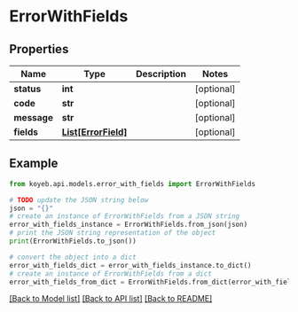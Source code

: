 # ErrorWithFields


## Properties

Name | Type | Description | Notes
------------ | ------------- | ------------- | -------------
**status** | **int** |  | [optional] 
**code** | **str** |  | [optional] 
**message** | **str** |  | [optional] 
**fields** | [**List[ErrorField]**](ErrorField.md) |  | [optional] 

## Example

```python
from koyeb.api.models.error_with_fields import ErrorWithFields

# TODO update the JSON string below
json = "{}"
# create an instance of ErrorWithFields from a JSON string
error_with_fields_instance = ErrorWithFields.from_json(json)
# print the JSON string representation of the object
print(ErrorWithFields.to_json())

# convert the object into a dict
error_with_fields_dict = error_with_fields_instance.to_dict()
# create an instance of ErrorWithFields from a dict
error_with_fields_from_dict = ErrorWithFields.from_dict(error_with_fields_dict)
```
[[Back to Model list]](../README.md#documentation-for-models) [[Back to API list]](../README.md#documentation-for-api-endpoints) [[Back to README]](../README.md)


